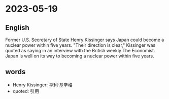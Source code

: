 # 2023-05-19

## English
Former U.S. Secretary of State Henry
Kissinger says Japan could become a
nuclear power within five years. "Their
direction is clear," Kissinger was quoted as 
saying in an interview with the British
weekly The Economist. Japan is well on its
way to becoming a nuclear power within
five years.

## words
* Henry Kissinger: 亨利·基辛格
* quoted: 引用
